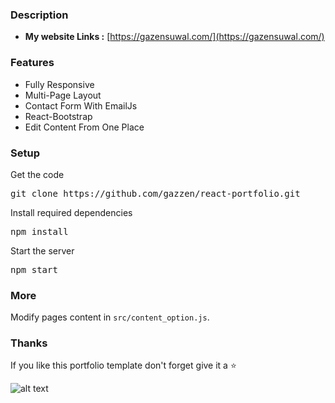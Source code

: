 ### Description

* **My website Links :**
[https://gazensuwal.com/](https://gazensuwal.com/)


### Features

- Fully Responsive
- Multi-Page Layout 
- Contact Form With EmailJs
- React-Bootstrap
- Edit Content From One Place

### Setup

Get the code

<pre>git clone https://github.com/gazzen/react-portfolio.git</pre>
 
Install required dependencies

<pre>npm install</pre>


Start the server

<pre>npm start</pre>

### More

Modify pages content in  `src/content_option.js`.

### Thanks

If you like this portfolio template don't forget give it a ⭐ 

![alt text](http://gazensuwal.com/to/portfolio.png)
